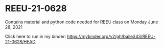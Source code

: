 # REEU-21-0628

Contains material and python code needed for REEU class on Monday June 28, 2021

Click here to run in my binder:
https://mybinder.org/v2/gh/baile343/REEU-21-0628/HEAD
